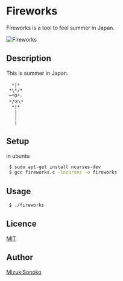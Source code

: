 

Fireworks
====

Fireworks is a tool to feel summer in Japan.

![Fireworks](https://s3-ap-northeast-1.amazonaws.com/mizukisonoko/Fireworks)


## Description
 This is summer in Japan.
```
  *|*　
 *\*/*
 ─*O*-
 */※\*
  *|*
   |
   |
   |
```


## Setup

in ubuntu
```bash
 $ sudo apt-get install ncurses-dev
 $ gcc fireworks.c -lncurses -o fireworks
```

## Usage

```bash
 $ ./fireworks
```

## Licence

[MIT](https://github.com/MizukiSonoko/Fireworks/blob/master/LICENSE)

## Author

[MizukiSonoko](https://github.com/MizukiSonoko)


